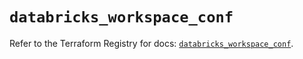 # `databricks_workspace_conf`

Refer to the Terraform Registry for docs: [`databricks_workspace_conf`](https://registry.terraform.io/providers/databricks/databricks/1.85.0/docs/resources/workspace_conf).
